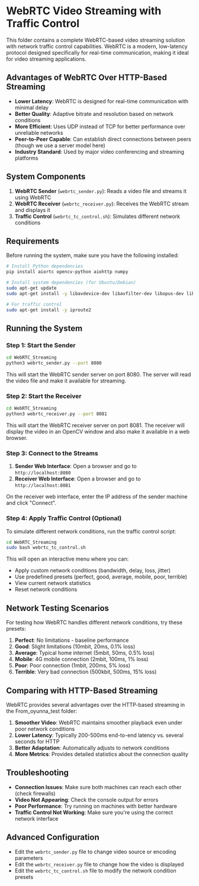 # WebRTC Video Streaming with Traffic Control

This folder contains a complete WebRTC-based video streaming solution with network traffic control capabilities. WebRTC is a modern, low-latency protocol designed specifically for real-time communication, making it ideal for video streaming applications.

## Advantages of WebRTC Over HTTP-Based Streaming

- **Lower Latency**: WebRTC is designed for real-time communication with minimal delay
- **Better Quality**: Adaptive bitrate and resolution based on network conditions
- **More Efficient**: Uses UDP instead of TCP for better performance over unreliable networks
- **Peer-to-Peer Capable**: Can establish direct connections between peers (though we use a server model here)
- **Industry Standard**: Used by major video conferencing and streaming platforms

## System Components

1. **WebRTC Sender** (`webrtc_sender.py`): Reads a video file and streams it using WebRTC
2. **WebRTC Receiver** (`webrtc_receiver.py`): Receives the WebRTC stream and displays it
3. **Traffic Control** (`webrtc_tc_control.sh`): Simulates different network conditions

## Requirements

Before running the system, make sure you have the following installed:

```bash
# Install Python dependencies
pip install aiortc opencv-python aiohttp numpy

# Install system dependencies (for Ubuntu/Debian)
sudo apt-get update
sudo apt-get install -y libavdevice-dev libavfilter-dev libopus-dev libvpx-dev pkg-config libsrtp2-dev

# For traffic control
sudo apt-get install -y iproute2
```

## Running the System

### Step 1: Start the Sender

```bash
cd WebRTC_Streaming
python3 webrtc_sender.py --port 8080
```

This will start the WebRTC sender server on port 8080. The server will read the video file and make it available for streaming.

### Step 2: Start the Receiver

```bash
cd WebRTC_Streaming
python3 webrtc_receiver.py --port 8081
```

This will start the WebRTC receiver server on port 8081. The receiver will display the video in an OpenCV window and also make it available in a web browser.

### Step 3: Connect to the Streams

1. **Sender Web Interface**: Open a browser and go to `http://localhost:8080`
2. **Receiver Web Interface**: Open a browser and go to `http://localhost:8081`

On the receiver web interface, enter the IP address of the sender machine and click "Connect".

### Step 4: Apply Traffic Control (Optional)

To simulate different network conditions, run the traffic control script:

```bash
cd WebRTC_Streaming
sudo bash webrtc_tc_control.sh
```

This will open an interactive menu where you can:
- Apply custom network conditions (bandwidth, delay, loss, jitter)
- Use predefined presets (perfect, good, average, mobile, poor, terrible)
- View current network statistics
- Reset network conditions

## Network Testing Scenarios

For testing how WebRTC handles different network conditions, try these presets:

1. **Perfect**: No limitations - baseline performance
2. **Good**: Slight limitations (10mbit, 20ms, 0.1% loss)
3. **Average**: Typical home internet (5mbit, 50ms, 0.5% loss)
4. **Mobile**: 4G mobile connection (2mbit, 100ms, 1% loss)
5. **Poor**: Poor connection (1mbit, 200ms, 5% loss)
6. **Terrible**: Very bad connection (500kbit, 500ms, 15% loss)

## Comparing with HTTP-Based Streaming

WebRTC provides several advantages over the HTTP-based streaming in the From_oyunna_test folder:

1. **Smoother Video**: WebRTC maintains smoother playback even under poor network conditions
2. **Lower Latency**: Typically 200-500ms end-to-end latency vs. several seconds for HTTP
3. **Better Adaptation**: Automatically adjusts to network conditions
4. **More Metrics**: Provides detailed statistics about the connection quality

## Troubleshooting

- **Connection Issues**: Make sure both machines can reach each other (check firewalls)
- **Video Not Appearing**: Check the console output for errors
- **Poor Performance**: Try running on machines with better hardware
- **Traffic Control Not Working**: Make sure you're using the correct network interface

## Advanced Configuration

- Edit the `webrtc_sender.py` file to change video source or encoding parameters
- Edit the `webrtc_receiver.py` file to change how the video is displayed
- Edit the `webrtc_tc_control.sh` file to modify the network condition presets